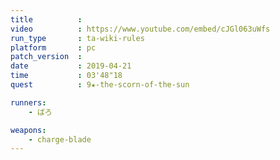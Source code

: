 ```yaml
---
title          :
video          : https://www.youtube.com/embed/cJGl063uWfs
run_type       : ta-wiki-rules
platform       : pc
patch_version  : 
date           : 2019-04-21
time           : 03'48"18
quest          : 9★-the-scorn-of-the-sun

runners:
    - ばろ

weapons:
    - charge-blade
---
```

